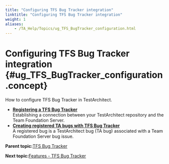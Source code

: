 ```yaml
--- 
title: "Configuring TFS Bug Tracker integration"
linktitle: "Configuring TFS Bug Tracker integration"
weight: 1
aliases: 
    - /TA_Help/Topics/ug_TFS_BugTracker_configuration.html
---
```

# Configuring TFS Bug Tracker integration {#ug_TFS_BugTracker_configuration .concept}

How to configure TFS Bug Tracker in TestArchitect.

-   **[Registering a TFS Bug Tracker](../../TA_Help/Topics/ug_TFS_BugTracker_Registering_bugtracker.html)**  
Establishing a connection between your TestArchitect repository and the Team Foundation Server.
-   **[Creating registered TA bugs with TFS Bug Tracker](../../TA_Help/Topics/ug_TFS_BugTracker_creatingTAbugs.html)**  
A registered bug is a TestArchitect bug \(TA bug\) associated with a Team Foundation Server bug issue.

**Parent topic:**[TFS Bug Tracker](../../TA_Help/Topics/ug_TFS_BugTracker.html)

**Next topic:**[Features - TFS Bug Tracker](../../TA_Help/Topics/ug_TFS_BugTracker_features.html)

